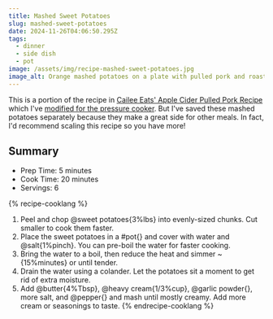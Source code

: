 ```yaml
---
title: Mashed Sweet Potatoes
slug: mashed-sweet-potatoes
date: 2024-11-26T04:06:50.295Z
tags:
  - dinner
  - side dish
  - pot
image: /assets/img/recipe-mashed-sweet-potatoes.jpg
image_alt: Orange mashed potatoes on a plate with pulled pork and roasted veggies.
---
```


This is a portion of the recipe in [Cailee Eats' Apple Cider Pulled Pork Recipe](https://www.caileeeats.com/recipes/apple-cider-pulled-pork-bowls-with-mashed-sweet-potatoes-maple-veggies) which I've [modified for the pressure cooker](/recipes/2024/11/26/cider-pulled-pork/).
But I've saved these mashed potatoes separately because they make a great side for other meals.
In fact, I'd recommend scaling this recipe so you have more!

## Summary

- Prep Time: 5 minutes
- Cook Time: 20 minutes
- Servings: 6

{% recipe-cooklang %}
1. Peel and chop @sweet potatoes{3%lbs} into evenly-sized chunks. Cut smaller to cook them faster.
1. Place the sweet potatoes in a #pot{} and cover with water and @salt{1%pinch}. You can pre-boil the water for faster cooking.
1. Bring the water to a boil, then reduce the heat and simmer ~{15%minutes} or until tender.
1. Drain the water using a colander. Let the potatoes sit a moment to get rid of extra moisture.
1. Add @butter{4%Tbsp}, @heavy cream{1/3%cup}, @garlic powder{}, more salt, and @pepper{} and mash until mostly creamy. Add more cream or seasonings to taste.
{% endrecipe-cooklang %}

